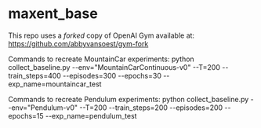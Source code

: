 # maxent_base

This repo uses a *forked* copy of OpenAI Gym available at: https://github.com/abbyvansoest/gym-fork

Commands to recreate MountainCar experiments:
python collect_baseline.py --env="MountainCarContinuous-v0" --T=200 --train_steps=400 --episodes=300 --epochs=30 --exp_name=mountaincar_test

Commands to recreate Pendulum experiments:
python collect_baseline.py --env="Pendulum-v0" --T=200 --train_steps=200 --episodes=200 --epochs=15 --exp_name=pendulum_test
